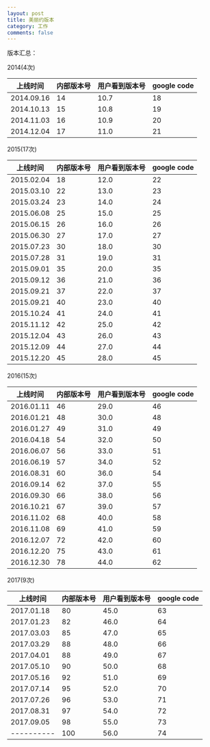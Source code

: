 ```yaml
---
layout: post
title: 美丽约版本
category: 工作
comments: false
---
```

 
版本汇总：

2014(4次)

上线时间       | 内部版本号   | 用户看到版本号| google code
-----| -----| -----| -----
2014.09.16    | 14| 10.7| 18
2014.10.13    | 15| 10.8| 19
2014.11.03    | 16| 10.9| 20
2014.12.04    | 17| 11.0| 21


2015(17次)

上线时间       | 内部版本号   | 用户看到版本号| google code
-----| -----| -----| -----
2015.02.04    | 18| 12.0| 22
2015.03.10    | 22| 13.0| 23
2015.03.24    | 23| 14.0| 24
2015.06.08    | 25| 15.0| 25
2015.06.15    | 26| 16.0| 26
2015.06.30    | 27| 17.0| 27
2015.07.23    | 30| 18.0| 30
2015.07.28    | 31| 19.0| 31
2015.09.01    | 35| 20.0| 35
2015.09.12    | 36| 21.0| 36
2015.09.21    | 37| 22.0| 37
2015.09.21    | 40| 23.0| 40
2015.10.24    | 41| 24.0| 41
2015.11.12    | 42| 25.0| 42
2015.12.04    | 43| 26.0| 43
2015.12.09    | 44| 27.0| 44
2015.12.20    | 45| 28.0| 45

2016(15次)

上线时间       | 内部版本号   | 用户看到版本号| google code
-----| -----| -----| -----
2016.01.11    | 46| 29.0| 46
2016.01.21    | 48| 30.0| 48
2016.01.27    | 49| 31.0| 49
2016.04.18    | 54| 32.0| 50
2016.06.07    | 56| 33.0| 51
2016.06.19    | 57| 34.0| 52
2016.08.31    | 60| 36.0| 54
2016.09.14    | 62| 37.0| 55
2016.09.30    | 66| 38.0| 56
2016.10.21    | 67| 39.0| 57
2016.11.02    | 68| 40.0| 58
2016.11.08    | 69| 41.0| 59
2016.12.07    | 72| 42.0| 60
2016.12.20    | 75| 43.0| 61
2016.12.30    | 78| 44.0| 62

2017(9次)

上线时间       | 内部版本号   | 用户看到版本号| google code
-----| -----| -----| -----
2017.01.18    | 80| 45.0| 63
2017.01.23    | 82| 46.0| 64
2017.03.03    | 85| 47.0| 65
2017.03.29    | 88| 48.0| 66
2017.04.01    | 88| 49.0| 67
2017.05.10    | 90| 50.0| 68
2017.05.16    | 92| 51.0| 69
2017.07.14    | 95| 52.0| 70
2017.07.26    | 96| 53.0| 71
2017.08.31    | 97| 54.0| 72
2017.09.05    | 98| 55.0| 73
----------    |100| 56.0| 74